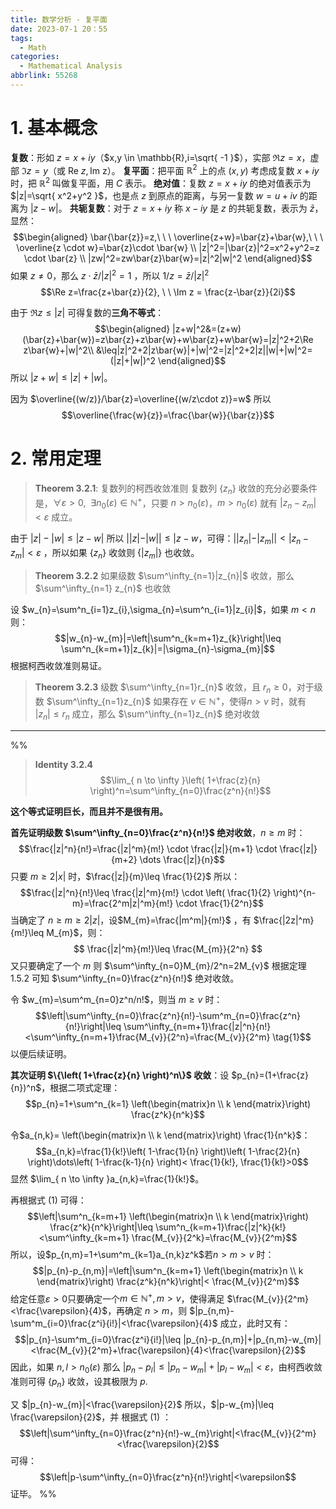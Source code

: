 ```yaml
---
title: 数学分析 - 复平面
date: 2023-07-1 20：55
tags:
  - Math
categories:
  - Mathematical Analysis
abbrlink: 55268
---
```


# 1. 基本概念
**复数**：形如 $z=x+iy$（$x,y \in \mathbb{R},i=\sqrt{ -1 }$），实部 $\Re z=x$，虚部 $\Im z=y$（或 $\text{Re\ }z,\text{Im\ z}$）。
**复平面**：把平面 $\mathbb{R}^2$ 上的点 $(x,y)$ 考虑成复数 $x+i y$ 时，把 $\mathbb{R}^2$ 叫做复平面，用 $C$ 表示。
**绝对值**：复数 $z=x+iy$ 的绝对值表示为 $|z|=\sqrt{ x^2+y^2 }$，也是点 $z$ 到原点的距离，与另一复数 $w=u+iv$ 的距离为 $|z-w|$。
**共轭复数**：对于 $z=x+iy$ 称 $x-iy$ 是 $z$ 的共轭复数，表示为 $\bar{z}$，显然：
$$\begin{aligned}
\bar{\bar{z}}=z,\ \ \ \overline{z+w}=\bar{z}+\bar{w},\ \ \ \overline{z \cdot w}=\bar{z}\cdot \bar{w} \\
|z|^2=|\bar{z}|^2=x^2+y^2=z \cdot \bar{z} \\
|zw|^2=zw\bar{z}\bar{w}=|z|^2|w|^2
\end{aligned}$$
如果 $z\neq 0$，那么 $z\cdot\bar{z}/{|z|}^2=1$ ，所以 $1/z=\bar{z}/|z|^2$
$$\Re z=\frac{z+\bar{z}}{2}, \ \ \Im z = \frac{z-\bar{z}}{2i}$$

由于 $\Re z\leq|z|$ 可得复数的**三角不等式**：
$$\begin{aligned}
|z+w|^2&=(z+w)(\bar{z}+\bar{w})=z\bar{z}+z\bar{w}+w\bar{z}+w\bar{w}=|z|^2+2\Re z\bar{w}+|w|^2\\
&\leq|z|^2+2|z\bar{w}|+|w|^2=|z|^2+2|z||w|+|w|^2=(|z|+|w|)^2
\end{aligned}$$
所以 $|z+w|\leq|z|+|w|$。

因为 $\overline{(w/z)}/\bar{z}=\overline{(w/z\cdot z)}=w$ 所以 
$$\overline{\frac{w}{z}}=\frac{\bar{w}}{\bar{z}}$$
# 2. 常用定理
> **Theorem 3.2.1**: 复数列的柯西收敛准则
> 复数列 $\{ z_{n} \}$ 收敛的充分必要条件是，$\forall \varepsilon>0,\ \ \exists n_{0}(\varepsilon)\in \mathbb{N}^+$，只要 $n>n_{0}(\varepsilon)$，$m>n_{0}(\varepsilon)$ 就有 $|z_{n}-z_{m}|<\varepsilon$ 成立。

由于 $|z|-|w|\leq|z-w|$ 所以 $||z|-|w||\leq|z-w$，可得：$||z_{n}|-|z_{m}||<|z_{n}-z_{m}|<\varepsilon$ ，所以如果 $\{ z_{n} \}$ 收敛则 $\{ |z_{m}| \}$ 也收敛。

> **Theorem 3.2.2**
> 如果级数 $\sum^\infty_{n=1}|z_{n}|$ 收敛，那么 $\sum^\infty_{n=1} z_{n}$ 也收敛

设 $w_{n}=\sum^n_{i=1}z_{i},\sigma_{n}=\sum^n_{i=1}|z_{i}|$，如果 $m<n$ 则：
$$|w_{n}-w_{m}|=\left|\sum^n_{k=m+1}z_{k}\right|\leq \sum^n_{k=m+1}|z_{k}|=|\sigma_{n}-\sigma_{m}|$$
根据柯西收敛准则易证。


> **Theorem 3.2.3**
> 级数 $\sum^\infty_{n=1}r_{n}$ 收敛，且 $r_{n}\geq 0$，对于级数 $\sum^\infty_{n=1}z_{n}$ 如果存在 $v\in \mathbb{N}^+$，使得$n>v$ 时，就有 $|z_{n}|\leq r_{n}$ 成立，那么 $\sum^\infty_{n=1}z_{n}$ 绝对收敛

---


%% 
> **Identity 3.2.4**
> $$\lim_{ n \to \infty }\left( 1+\frac{z}{n} \right)^n=\sum^\infty_{n=0}\frac{z^n}{n!}$$

**这个等式证明巨长，而且并不是很有用。**

**首先证明级数 $\sum^\infty_{n=0}\frac{z^n}{n!}$ 绝对收敛**，$n\geq m$ 时：
$$\frac{|z|^n}{n!}=\frac{|z|^m}{m!} \cdot \frac{|z|}{m+1} \cdot \frac{|z|}{m+2} \dots \frac{|z|}{n}$$
只要 $m\geq 2|x|$ 时，$\frac{|z|}{m}\leq \frac{1}{2}$ 所以：
$$\frac{|z|^n}{n!}\leq \frac{|z|^m}{m!} \cdot \left( \frac{1}{2} \right)^{n-m}=\frac{2^m|z|^m}{m!} \cdot \frac{1}{2^n}$$
当确定了 $n\geq m\geq 2|z|$，设$M_{m}=\frac{|m^m|}{m!}$ ，有 $\frac{|2z|^m}{m!}\leq M_{m}$，则：
$$
\frac{|z|^m}{m!}\leq \frac{M_{m}}{2^n}
$$
又只要确定了一个 $m$ 则 $\sum^\infty_{n=0}M_{m}/2^n=2M_{v}$ 根据定理 1.5.2 可知  $\sum^\infty_{n=0}\frac{z^n}{n!}$ 绝对收敛。

令 $w_{m}=\sum^m_{n=0}z^n/n!$，则当 $m\geq v$ 时：
$$\left|\sum^\infty_{n=0}\frac{z^n}{n!}-\sum^m_{n=0}\frac{z^n}{n!}\right|\leq \sum^\infty_{n=m+1}\frac{|z|^n}{n!}<\sum^\infty_{n=m+1}\frac{M_{v}}{2^n}=\frac{M_{v}}{2^m} \tag{1}$$
以便后续证明。

**其次证明 $\{\left( 1+\frac{z}{n} \right)^n\}$ 收敛**：设 $p_{n}=(1+\frac{z}{n})^n$，根据二项式定理：
$$p_{n}=1+\sum^n_{k=1} \left(\begin{matrix}n \\ k  \end{matrix}\right) \frac{z^k}{n^k}$$

令$a_{n,k}= \left(\begin{matrix}n \\ k  \end{matrix}\right) \frac{1}{n^k}$：
$$a_{n,k}=\frac{1}{k!}\left( 1-\frac{1}{n} \right)\left( 1-\frac{2}{n} \right)\dots\left( 1-\frac{k-1}{n} \right)< \frac{1}{k!}, \frac{1}{k!}>0$$
显然 $\lim_{ n \to \infty }a_{n,k}=\frac{1}{k!}$。

再根据式 $(1)$ 可得：
$$\left|\sum^n_{k=m+1} \left(\begin{matrix}n \\ k  \end{matrix}\right) \frac{z^k}{n^k}\right|\leq \sum^n_{k=m+1}\frac{|z|^k}{k!}<\sum^\infty_{k=m+1} \frac{M_{v}}{2^k}=\frac{M_{v}}{2^m}$$
所以，设$p_{n,m}=1+\sum^m_{k=1}a_{n,k}z^k$若$n>m>v$ 时：
$$|p_{n}-p_{n,m}|=\left|\sum^n_{k=m+1} \left(\begin{matrix}n \\ k  \end{matrix}\right) \frac{z^k}{n^k}\right|< \frac{M_{v}}{2^m}$$
给定任意$\varepsilon>0$只要确定一个$m\in\mathbb{N}^+,m>v$，使得满足 $\frac{M_{v}}{2^m}<\frac{\varepsilon}{4}$，再确定 $n>m$，则 $|p_{n,m}-\sum^m_{i=0}\frac{z^i}{i!}|<\frac{\varepsilon}{4}$ 成立，此时又有：
$$|p_{n}-\sum^m_{i=0}\frac{z^i}{i!}|\leq |p_{n}-p_{n,m}|+|p_{n,m}-w_{m}|<\frac{M_{v}}{2^m}+\frac{\varepsilon}{4}<\frac{\varepsilon}{2}$$
因此，如果 $n,l>n_{0}(\varepsilon)$ 那么 $|p_{n}-p_{l}|\leq |p_{n}-w_{m}|+|p_{l}-w_{m}|<\varepsilon$，由柯西收敛准则可得 $\{ p_{n} \}$ 收敛，设其极限为 $p$.

又 $|p_{n}-w_{m}|<\frac{\varepsilon}{2}$ 所以，$|p-w_{m}|\leq \frac{\varepsilon}{2}$，并 根据式 $(1)$ ：
$$\left|\sum^\infty_{n=0}\frac{z^n}{n!}-w_{m}\right|<\frac{M_{v}}{2^m}<\frac{\varepsilon}{2}$$
可得：
$$\left|p-\sum^\infty_{n=0}\frac{z^n}{n!}\right|<\varepsilon$$
证毕。 
%%